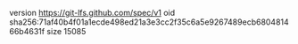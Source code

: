 version https://git-lfs.github.com/spec/v1
oid sha256:71af40b4f01a1ecde498ed21a3e3cc2f35c6a5e9267489ecb680481466b4631f
size 15085
